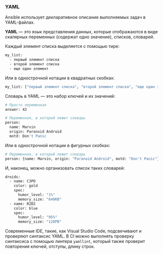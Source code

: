 ### YAML

Ansible использует декларативное описание выполняемых задач в YAML-файлах. 

**YAML** — это язык представления данных, которые отображаются в виде скалярных переменных (содержат одно значение), списков, словарей.

Каждый элемент списка выделяется с помощью тире:

```bash
my_list:
  - первый элемент списка
  - второй элемент списка
  - еще один элемент 
```

Или в однострочной нотации в квадратных скобках:

```bash
my_list: ["первый элемент списка", "второй элемент списка", "еще один элемент"] 
```

Словарь в YAML — это набор ключей и их значений:

```bash
# Просто переменная
answer: 42

# Переменная, в которой лежит словарь
person:
  name: Marvin
  origin: Paranoid Android
  motd: Don't Panic 
```

Или в однострочной нотации в фигурных скобках:

```bash
# Переменная, в которой лежит словарь
person: {name: Marvin, origin: "Paranoid Android", motd: "Don't Panic"} 
```

И, наконец, можно организовать список таких словарей:

```bash
droids:
  - name: C3PO
    color: gold
    spec:
      humor_level: "1%"
      memory_size: "640KB"
  - name: R2D2
    color: blue
    spec:
      humor_level: "95%"
      memory_size: "128PB" 
```

Современные IDE, такие, как Visual Studio Code, подсвечивают и проверяют синтаксис YAML. В CI можно выполнять проверку синтаксиса с помощью линтера `yamllint`, который также проверит повторения ключей, отступы, длину строк.